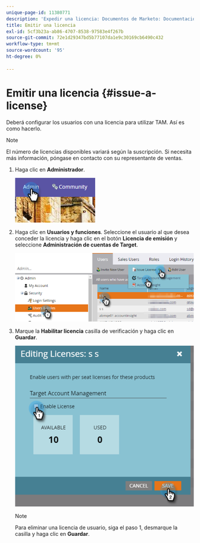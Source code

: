 ```yaml
---
unique-page-id: 11380771
description: 'Expedir una licencia: Documentos de Marketo: Documentación del producto'
title: Emitir una licencia
exl-id: 5cf3b23a-ab86-4707-8538-97583e4f267b
source-git-commit: 72e1d29347bd5b77107da1e9c30169cb6490c432
workflow-type: tm+mt
source-wordcount: '95'
ht-degree: 0%

---
```


# Emitir una licencia {#issue-a-license}

Deberá configurar los usuarios con una licencia para utilizar TAM. Así es como hacerlo.

>[!NOTE]
>
>El número de licencias disponibles variará según la suscripción. Si necesita más información, póngase en contacto con su representante de ventas.

1. Haga clic en **Administrador**.

   ![](assets/issue-a-license-1.png)

1. Haga clic en **Usuarios y funciones**. Seleccione el usuario al que desea conceder la licencia y haga clic en el botón **Licencia de emisión** y seleccione **Administración de cuentas de Target**.

   ![](assets/issue-a-license-2.png)

1. Marque la **Habilitar licencia** casilla de verificación y haga clic en **Guardar**.

   ![](assets/issue-a-license-3.png)

   >[!NOTE]
   >
   >Para eliminar una licencia de usuario, siga el paso 1, desmarque la casilla y haga clic en **Guardar**.
